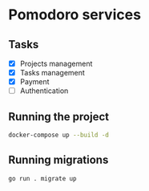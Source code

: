# Pomodoro services

## Tasks

- [x] Projects management  
- [x] Tasks management  
- [x] Payment  
- [ ] Authentication

## Running the project

```bash
docker-compose up --build -d
```

## Running migrations

```bash
go run . migrate up
```
